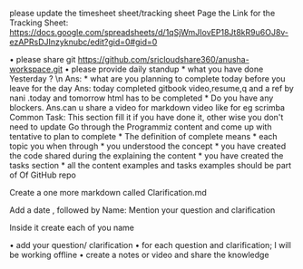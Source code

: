  ⁠please update the timesheet sheet/tracking sheet
  Page the Link for the Tracking Sheet:
  https://docs.google.com/spreadsheets/d/1qSjWmJIovEP18Jt8kR9u6OJ8v-ezAPRsDJInzyknubc/edit?gid=0#gid=0

•⁠  ⁠⁠please share git 
        https://github.com/sricloudshare360/anusha-workspace.git
•⁠  ⁠⁠please provide daily standup 
          * what you have done Yesterday ? \n
           Ans: 
          * what are you planning to complete today before you leave for the day
          Ans: today completed gitbook video,resume,q and a ref by nani .today and tomorrow html has to be completed
           * Do you have any blockers.
          Ans.can u share a video for markdown video like for eg scrimba  
Common Task: This section fill it if you have done it, other wise you don't need to update
 Go through the Programmiz content and come up with tentative to plan to complete 
       * The definition of complete means
        * each topic you when through
        * you understood the concept 
         * you have created the code shared during the explaining the content 
         * you have created the tasks section
          * all the content examples and tasks examples should be part of 
           Of GitHub repo

Create a one more markdown called Clarification.md

Add a date , followed by Name: Mention your question and clarification

Inside it create each of you name

•⁠  ⁠add your question/ clarification 
•⁠  ⁠⁠for each question and clarification; I will be working offline
•⁠  ⁠⁠create a notes or video and share the knowledge
